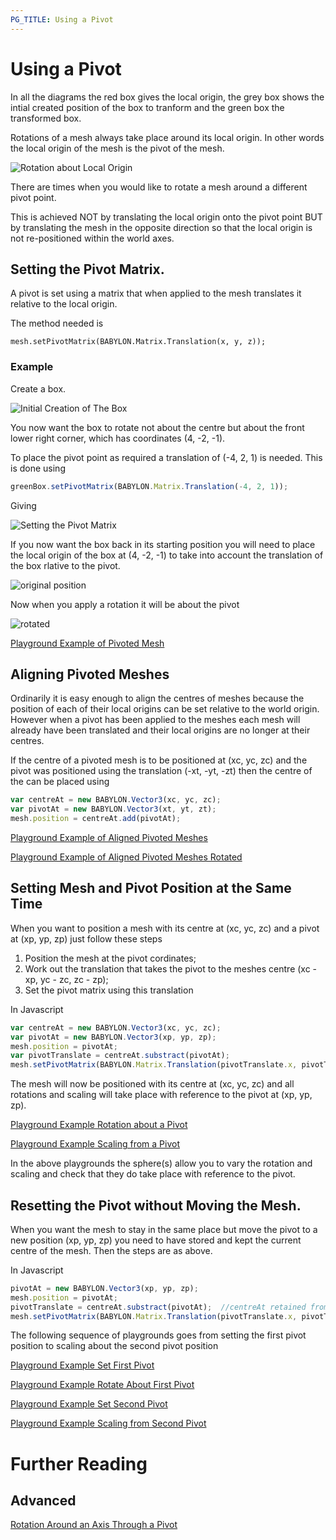 ```yaml
---
PG_TITLE: Using a Pivot
---
```


# Using a Pivot

In all the diagrams the red box gives the local origin, the grey box shows the intial created position of the box to tranform and the green box the transformed box.

Rotations of a mesh always take place around its local origin. In other words the local origin of the mesh is the pivot of the mesh.

![Rotation about Local Origin](/img/pivot0.jpg)

There are times when you would like to rotate a mesh around a different pivot point.

This is achieved NOT by translating the local origin onto the pivot point BUT by translating the mesh in the opposite direction so that 
the local origin is not re-positioned within the world axes.


## Setting the Pivot Matrix.

A pivot is set using a matrix that when applied to the mesh translates it relative to the local origin. 

The method needed is 

```javascrip
mesh.setPivotMatrix(BABYLON.Matrix.Translation(x, y, z));
```

### Example

Create a box.

![Initial Creation of The Box](/img/pivot1.jpg)  

You now want the box to rotate not about the centre but about the front lower right corner, which has coordinates (4, -2, -1).

To place the pivot point as required a translation of (-4, 2, 1) is needed. This is done using

```javascript
greenBox.setPivotMatrix(BABYLON.Matrix.Translation(-4, 2, 1));
```
Giving

![Setting the Pivot Matrix](/img/pivot3.jpg)

If you now want the box back in its starting position you will need to place the local origin of the box at (4, -2, -1) to take 
into account the translation of the box rlative to the pivot.

![original position](/img/pivot2.jpg)

Now when you apply a rotation it will be about the pivot

![rotated](/img/pivot4.jpg)

[Playground Example of Pivoted Mesh](http://www.babylonjs-playground.com/#AGXDE#1)

## Aligning Pivoted Meshes

Ordinarily it is easy enough to align the centres of meshes because the position of each of their local origins can be set relative to the world origin.  
However when a pivot has been applied to the meshes each mesh will already have been translated and their local origins are no longer at their centres.

If the centre of a pivoted mesh is to be positioned at (xc, yc, zc) and the pivot was positioned using the translation (-xt, -yt, -zt) then the centre of the 
can be placed using

```javascript
var centreAt = new BABYLON.Vector3(xc, yc, zc);
var pivotAt = new BABYLON.Vector3(xt, yt, zt);
mesh.position = centreAt.add(pivotAt);
```

[Playground Example of Aligned Pivoted Meshes](http://www.babylonjs-playground.com/#AGXDE#2)

[Playground Example of Aligned Pivoted Meshes Rotated](http://www.babylonjs-playground.com/#AGXDE#3)

## Setting Mesh and Pivot Position at the Same Time

When you want to position a mesh with its centre at (xc, yc, zc) and a pivot at (xp, yp, zp) just follow these steps

1. Position the mesh at the pivot cordinates;
2. Work out the translation that takes the pivot to the meshes centre (xc - xp, yc - zc, zc - zp);
3. Set the pivot matrix using this translation

In Javascript

```javascript
var centreAt = new BABYLON.Vector3(xc, yc, zc);
var pivotAt = new BABYLON.Vector3(xp, yp, zp);
mesh.position = pivotAt;
var pivotTranslate = centreAt.substract(pivotAt);
mesh.setPivotMatrix(BABYLON.Matrix.Translation(pivotTranslate.x, pivotTranslate.y, pivotTranslate.z));
```
The mesh will now be positioned with its centre at (xc, yc, zc) and all rotations and scaling will take place with reference to 
the pivot at (xp, yp, zp).

[Playground Example Rotation about a Pivot](http://www.babylonjs-playground.com/#AGXDE#4)

[Playground Example Scaling from a Pivot](http://www.babylonjs-playground.com/#AGXDE#5)

In the above playgrounds the sphere(s) allow you to vary the rotation and scaling and check that they do take place with reference to the pivot.

## Resetting the Pivot without Moving the Mesh.

When you want the mesh to stay in the same place but move the pivot to a new position (xp, yp, zp) you need to have stored and kept the current centre of the mesh. 
Then the steps are as above.

In Javascript

```javascript
pivotAt = new BABYLON.Vector3(xp, yp, zp);
mesh.position = pivotAt;
pivotTranslate = centreAt.substract(pivotAt);  //centreAt retained from previous pivot setting
mesh.setPivotMatrix(BABYLON.Matrix.Translation(pivotTranslate.x, pivotTranslate.y, pivotTranslate.z));
```
The following sequence of playgrounds goes from setting the first pivot position to scaling about the second pivot position

[Playground Example Set First Pivot](http://www.babylonjs-playground.com/#1MKHR9#9)

[Playground Example Rotate About First Pivot](http://www.babylonjs-playground.com/#1MKHR9#10)

[Playground Example Set Second Pivot](http://www.babylonjs-playground.com/#1MKHR9#11)

[Playground Example Scaling from Second Pivot](http://www.babylonjs-playground.com/#1MKHR9#12)

# Further Reading

## Advanced
[Rotation Around an Axis Through a Pivot](/advanced/Pivot.html)


